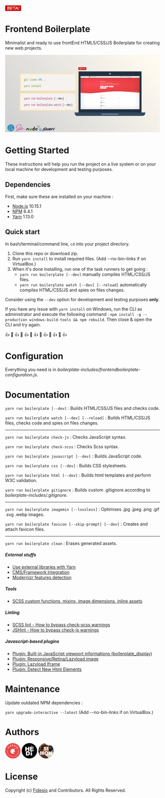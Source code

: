 ![picture](boilerplate-includes/core/images/beta.png)
# Frontend Boilerplate

Minimalist and ready to use frontEnd HTML5/CSS/JS Boilerplate for creating new web projects.

![picture](boilerplate-includes/core/images/screenshot.png)

# Getting Started

These instructions will help you run the project on a live system or on your local machine for 
development and testing purposes.

## Dependencies

First, make sure these are installed on your machine :

- [Node.js](http://nodejs.org) 10.15.1
- [NPM](https://www.npmjs.com/) 6.4.1
- [Yarn](https://yarnpkg.com/) 1.13.0

## Quick start

In bash/terminal/command line, `cd` into your project directory.

1. Clone this repo or download zip.
2. Run `yarn install` to install required files. (Add --no-bin-links if on VirtualBox.)
3. When it's done installing, run one of the task runners to get going :
	- `yarn run boilerplate [--dev]` manually compiles HTML/CSS/JS files.
    - `yarn run boilerplate watch [--dev] [--reload]` automatically compiles HTML/CSS/JS and spies on files changes.
	
Consider using the `--dev` option for development and testing purposes **only**.

If you have any issue with `yarn install` on Windows, run the CLI as administrator and execute the following command :
`npm install -g --production windows-build-tools && npm rebuild`. Then close & open the CLI and try again.

:+1: :rocket: :+1: :rocket: :+1: :rocket: :+1: :rocket: :+1: :rocket: :+1: :rocket: :+1:

# Configuration

Everything you need is in *boilerplate-includes/frontendboilerplate-configuration.js*.

# Documentation

`yarn run boilerplate [--dev]` : Builds HTML/CSS/JS files and checks code.

`yarn run boilerplate watch [--dev] [--reload]` : Builds HTML/CSS/JS files, checks code and spies on files changes.

---

`yarn run boilerplate check-js` : Checks JavaScript syntax.

`yarn run boilerplate check-scss` : Checks Scss syntax.

`yarn run boilerplate javascript [--dev]` : Builds JavaScript code.

`yarn run boilerplate css [--dev]` : Builds CSS stylesheets.

`yarn run boilerplate html [--dev]` : Builds html templates and perform W3C validation.

`yarn run boilerplate gitignore` : Builds custom .gitignore according to *boilerplate-includes/.gitignore*.

---

`yarn run boilerplate imagemin [--lossless]` : Optimises .jpg .jpeg .png .gif .svg .webp images.

`yarn run boilerplate favicon [--skip-prompt] [--dev]` : Creates and attach favicon files.

---

`yarn run boilerplate clean` : Erases generated assets.

##### External stuffs

- [Use external libraries with Yarn](boilerplate-includes/core/doc/external-libraries.md)
- [CMS/Framework Integration](boilerplate-includes/core/doc/cms-framework.md)
- [Modernizr features detection](boilerplate-includes/core/doc/modernizr.md)

##### Tools

- [SCSS custom functions, mixins, image dimensions, inline assets](boilerplate-includes/core/doc/scss-functions.md)

##### Linting

- [SCSS lint - How to bypass check-scss warnings](boilerplate-includes/core/doc/scss-lint.md)
- [JSHint - How to bypass check-js warnings](boilerplate-includes/core/doc/jshint.md)

##### Javascript-based plugins

- [Plugin: Built-in JavaScript viewport informations (boilerplate_display)](boilerplate-includes/core/doc/viewport-framework.md)
- [Plugin: Responsive/Retina/Lazyload image](boilerplate-includes/core/doc/responsive-image-plugin.md)
- [Plugin: Lazyload Iframe](boilerplate-includes/core/doc/lazyload-iframe.md)
- [Plugin: Detect New Html Elements](boilerplate-includes/core/doc/detect-new-html-elements.md)

# Maintenance

Update outdated NPM dependencies :

`yarn upgrade-interactive --latest` (Add --no-bin-links if on VirtualBox.)

# Authors

[<img src="boilerplate-includes/core/images/fidesio-logo.png" width="50px">](https://www.fidesio.com/ "Fidesio") [<img src="boilerplate-includes/core/images/hedi.png" width="50px">](mailto:hedi.benaba@fidesio.com?subject=Frontend%20Boilerplate&body=Hi,%20 "Hédi Ben Aba") [<img src="boilerplate-includes/core/images/simon.png" width="50px">](mailto:simon.lucas@fidesio.com?subject=Frontend%20Boilerplate&body=Hi,%20 "Simon Lucas")

# License

Copyright (c) [Fidesio](https://www.fidesio.com/) and Contributors. All Rights Reserved.